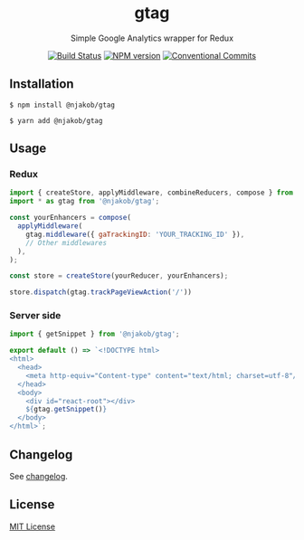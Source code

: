 <h1 align="center">
  gtag
</h1>

<p align="center">
  Simple Google Analytics wrapper for Redux
</p>

<p align="center">
  <a href="https://travis-ci.org/njakob/gtag"><img alt="Build Status" src="https://travis-ci.org/njakob/gtag.svg?branch=master"></a>
  <a href="https://nodei.co/npm/@njakob/gtag"><img alt="NPM version" src="https://img.shields.io/npm/v/@njakob/gtag.svg"></a>
  <a href="https://conventionalcommits.org"><img alt="Conventional Commits" src="https://img.shields.io/badge/conventional%20commits-1.0.0-yellow.svg"></a>
</p>

## Installation

```
$ npm install @njakob/gtag
```

```
$ yarn add @njakob/gtag
```

## Usage

### Redux

```js
import { createStore, applyMiddleware, combineReducers, compose } from 'redux';
import * as gtag from '@njakob/gtag';

const yourEnhancers = compose(
  applyMiddleware(
    gtag.middleware({ gaTrackingID: 'YOUR_TRACKING_ID' }),
    // Other middlewares
  ),
);

const store = createStore(yourReducer, yourEnhancers);
```

```js
store.dispatch(gtag.trackPageViewAction('/'))
```

### Server side

```js
import { getSnippet } from '@njakob/gtag';

export default () => `<!DOCTYPE html>
<html>
  <head>
    <meta http-equiv="Content-type" content="text/html; charset=utf-8"/>
  </head>
  <body>
    <div id="react-root"></div>
    ${gtag.getSnippet()}
  </body>
</html>`;
```

## Changelog

See [changelog](CHANGELOG).

## License

[MIT License](LICENSE)
